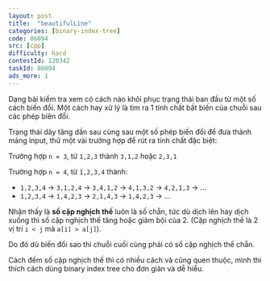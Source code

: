 ```yaml
---
layout: post
title:  "beautifulLine"
categories: [binary-index-tree]
code: 86094
src: [cpp]
difficulty: hard
contestId: 120342
taskId: 86094
ads_more: 1
---
```


Dạng bài kiểm tra xem có cách nào khôi phục trạng thái ban đầu từ một số cách biến đổi. Một cách hay xử lý là tìm ra 1 tính chất bất biến của chuỗi sau các phép biên đổi.

Trạng thái dãy tăng dần sau cùng sau một số phép biến đổi để đưa thành mảng input, thử một vài trường hợp để rút ra tính chất đặc biệt:

Trường hợp `n = 3`, từ `1,2,3` thành `3,1,2` hoặc `2,3,1`

Trường hợp `n = 4`, từ `1,2,3,4` thành:

+ `1,2,3,4` -> `3,1,2,4` -> `3,4,1,2` -> `4,1,3,2` -> `4,2,1,3` -> ...
+ `1,2,3,4` -> `1,4,2,3` -> `2,1,4,3` -> `1,4,2,3` -> ...

Nhận thấy là **số cặp nghịch thế** luôn là số chẵn, tức dù dịch lên hay dịch xuống thì số cặp nghịch thế tăng hoặc giảm bội của 2. (Cặp nghịch thế là 2 vị trí `i < j` mà `a[i] > a[j]`).

Do đó dù biến đổi sao thì chuỗi cuối cùng phải có số cặp nghịch thế chẵn.

Cách đếm số cặp nghịch thế thì có nhiều cách và cũng quen thuộc, mình thì thích cách dùng binary index tree cho đơn giản và dễ hiểu.
